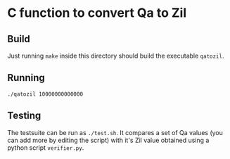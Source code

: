 # C function to convert Qa to Zil

## Build

Just running `make` inside this directory should build the executable `qatozil`.

## Running

`./qatozil 10000000000000`

## Testing

The testsuite can be run as `./test.sh`. It compares a set of Qa values
(you can add more by editing the script) with it's Zil value obtained
using a python script `verifier.py`.
